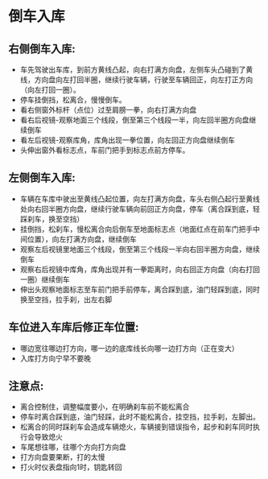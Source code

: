 # 倒车入库
## 右侧倒车入库: 
  - 车先驾驶出车库，到前方黄线凸起，向右打满方向盘，左侧车头凸碰到了黄线，方向盘向左打回半圈，继续行驶车辆，行驶至车辆回正，向左打正方向（向左打回一圈）。
  - 停车挂倒挡，松离合，慢慢倒车。
  - 看右侧窗外标杆（点位）过至肩膀一拳，向右打满方向盘
  - 看右后视镜-观察地面三个线段，倒至第三个线段一半，向左回半圈方向盘继续倒车
  - 看左后视镜-观察库角，库角出现一拳位置，向左回正方向盘继续倒车
  - 头伸出窗外看标志点，车前门把手到标志点前方停车。

## 左侧倒车入库: 
  - 车辆在车库中驶出至黄线凸起位置，向左打满方向盘，车头右侧凸起行至黄线处向右回半圈方向盘，继续行驶车辆向前回正方向盘，停车（离合踩到底，轻踩刹车，换至空挡）
  - 挂倒挡，松刹车，慢松离合向后倒车至地面标志点（地面红点在前车门把手中间位置），向左打满方向盘，继续倒车
  - 观察左后视镜里地面三个线段，倒至第三个线段一半向右回半圈方向盘，继续倒车
  - 观察右后视镜中库角，库角出现并有一拳距离时，向右回正方向盘（向右打回一圈）继续倒车
  - 伸出头观察地面标志至车前门把手前停车，离合踩到底，油门轻踩到底，同时换至空挡，拉手刹，出左右脚

## 车位进入车库后修正车位置: 
  - 哪边宽往哪边打方向，哪一边的底库线长向哪一边打方向（正在变大）
  - 入库打方向宁早不要晚

## 注意点: 
  - 离合控制住，调整幅度要小，在明确刹车前不能松离合
  - 停车时离合踩到底，油门轻踩，此时不能松离合，挂空挡，拉手刹，左脚出。
  - 松离合的同时踩刹车会造成车辆熄火，车辆接到错误指令，起步和刹车同时执行会导致熄火
  - 车尾想往哪，往哪个方向打方向盘
  - 打方向盘要果断，打的太慢
  - 打火时仪表盘指向1时，钥匙转回